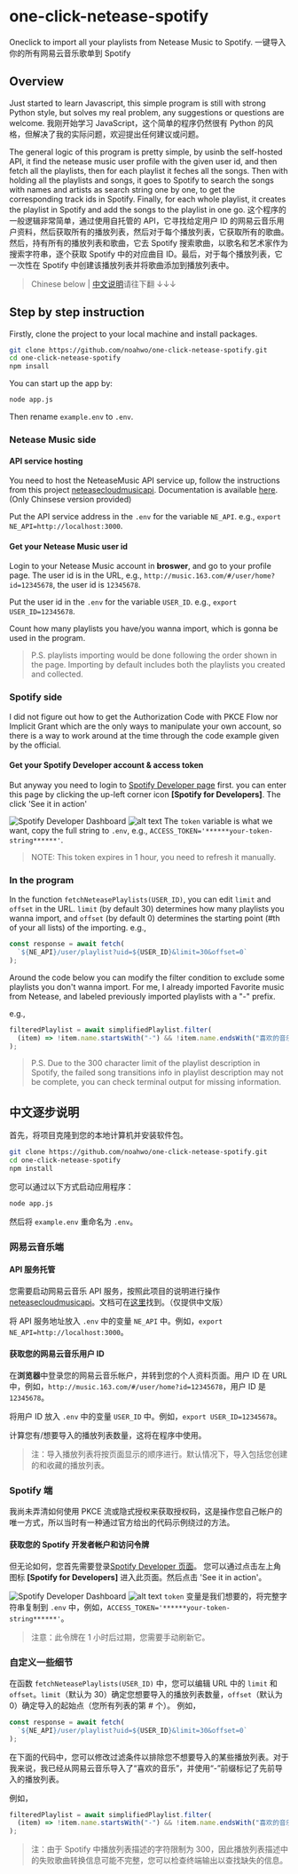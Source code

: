 # one-click-netease-spotify

Oneclick to import all your playlists from Netease Music to Spotify. 一键导入你的所有网易云音乐歌单到 Spotify

## Overview

Just started to learn Javascript, this simple program is still with strong Python style, but solves my real problem, any suggestions or questions are welcome. 我刚开始学习 JavaScript，这个简单的程序仍然很有 Python 的风格，但解决了我的实际问题，欢迎提出任何建议或问题。

The general logic of this program is pretty simple, by usinb the self-hosted API, it find the netease music user profile with the given user id, and then fetch all the playlists, then for each playlist it feches all the songs. Then with holding all the playlists and songs, it goes to Spotify to search the songs with names and artists as search string one by one, to get the corresponding track ids in Spotify. Finally, for each whole playlist, it creates the playlist in Spotify and add the songs to the playlist in one go. 这个程序的一般逻辑非常简单，通过使用自托管的 API，它寻找给定用户 ID 的网易云音乐用户资料，然后获取所有的播放列表，然后对于每个播放列表，它获取所有的歌曲。然后，持有所有的播放列表和歌曲，它去 Spotify 搜索歌曲，以歌名和艺术家作为搜索字符串，逐个获取 Spotify 中的对应曲目 ID。最后，对于每个播放列表，它一次性在 Spotify 中创建该播放列表并将歌曲添加到播放列表中。

> Chinese below | [中文说明](#中文逐步说明)请往下翻 ↓↓↓

## Step by step instruction

Firstly, clone the project to your local machine and install packages.

```bash
git clone https://github.com/noahwo/one-click-netease-spotify.git
cd one-click-netease-spotify
npm insall
```

You can start up the app by:

```bash
node app.js
```

Then rename `example.env` to `.env`.

### Netease Music side

#### API service hosting

You need to host the NeteaseMusic API service up, follow the instructions from this project [neteasecloudmusicapi](https://gitlab.com/Binaryify/neteasecloudmusicapi). Documentation is available [here](https://binaryify.github.io/NeteaseCloudMusicApi). (Only Chinsese version provided)

Put the API service address in the `.env` for the variable `NE_API`. e.g., `export NE_API=http://localhost:3000`.

#### Get your Netease Music user id

Login to your Netease Music account in **broswer**, and go to your profile page. The user id is in the URL, e.g., `http://music.163.com/#/user/home?id=12345678`, the user id is `12345678`.

Put the user id in the `.env` for the variable `USER_ID`. e.g., `export USER_ID=12345678`.

Count how many playlists you have/you wanna import, which is gonna be used in the program.

> P.S. playlists importing would be done following the order shown in the page. Importing by default includes both the playlists you created and collected.

### Spotify side

I did not figure out how to get the Authorization Code with PKCE Flow nor Implicit Grant which are the only ways to manipulate your own account, so there is a way to work around at the time through the code example given by the official.

#### Get your Spotify Developer account & access token

But anyway you need to login to [Spotify Developer page](https://developer.spotify.com/) first.
you can enter this page by clicking the up-left corner icon **[Spotify for Developers]**. The click 'See it in action'

![Spotify Developer Dashboard](images/image.png)
![alt text](images/image2.png)
The `token` variable is what we want, copy the full string to `.env`, e.g., `ACCESS_TOKEN='******your-token-string******'`.

> NOTE: This token expires in 1 hour, you need to refresh it manually.

### In the program

In the function `fetchNeteasePlaylists(USER_ID)`, you can edit `limit` and `offset` in the URL. `limit` (by default 30) determines how many playlists you wanna import, and `offset` (by default 0) determines the starting point (#th of your all lists) of the importing.
e.g.,

```javascript
const response = await fetch(
  `${NE_API}/user/playlist?uid=${USER_ID}&limit=30&offset=0`
);
```

Around the code below you can modify the filter condition to exclude some playlists you don't wanna import. For me, I already imported Favorite music from Netease, and labeled previously imported playlists with a "-" prefix.

e.g.,

```javascript
filteredPlaylist = await simplifiedPlaylist.filter(
  (item) => !item.name.startsWith("-") && !item.name.endsWith("喜欢的音乐")
);
```

> P.S. Due to the 300 character limit of the playlist description in Spotify, the failed song transitions info in playlist description may not be complete, you can check terminal output for missing information.

## 中文逐步说明

首先，将项目克隆到您的本地计算机并安装软件包。

```bash
git clone https://github.com/noahwo/one-click-netease-spotify.git
cd one-click-netease-spotify
npm install
```

您可以通过以下方式启动应用程序：

```bash
node app.js
```

然后将 `example.env` 重命名为 `.env`。

### 网易云音乐端

#### API 服务托管

您需要启动网易云音乐 API 服务，按照此项目的说明进行操作 [neteasecloudmusicapi](https://gitlab.com/Binaryify/neteasecloudmusicapi)。文档可在[这里](https://binaryify.github.io/NeteaseCloudMusicApi)找到。（仅提供中文版）

将 API 服务地址放入 `.env` 中的变量 `NE_API` 中。例如，`export NE_API=http://localhost:3000`。

#### 获取您的网易云音乐用户 ID

在**浏览器**中登录您的网易云音乐帐户，并转到您的个人资料页面。用户 ID 在 URL 中，例如，`http://music.163.com/#/user/home?id=12345678`，用户 ID 是 `12345678`。

将用户 ID 放入 `.env` 中的变量 `USER_ID` 中。例如，`export USER_ID=12345678`。

计算您有/想要导入的播放列表数量，这将在程序中使用。

> 注：导入播放列表将按页面显示的顺序进行。默认情况下，导入包括您创建的和收藏的播放列表。

### Spotify 端

我尚未弄清如何使用 PKCE 流或隐式授权来获取授权码，这是操作您自己帐户的唯一方式，所以当时有一种通过官方给出的代码示例绕过的方法。

#### 获取您的 Spotify 开发者帐户和访问令牌

但无论如何，您首先需要登录[Spotify Developer 页面](https://developer.spotify.com/)。
您可以通过点击左上角图标 **[Spotify for Developers]** 进入此页面。然后点击 'See it in action'。

![Spotify Developer Dashboard](images/image.png)
![alt text](images/image2.png)
`token` 变量是我们想要的，将完整字符串复制到 `.env` 中，例如，`ACCESS_TOKEN='******your-token-string******'`。

> 注意：此令牌在 1 小时后过期，您需要手动刷新它。

### 自定义一些细节

在函数 `fetchNeteasePlaylists(USER_ID)` 中，您可以编辑 URL 中的 `limit` 和 `offset`。`limit`（默认为 30）确定您想要导入的播放列表数量，`offset`（默认为 0）确定导入的起始点（您所有列表的第 # 个）。
例如，

```javascript
const response = await fetch(
  `${NE_API}/user/playlist?uid=${USER_ID}&limit=30&offset=0`
);
```

在下面的代码中，您可以修改过滤条件以排除您不想要导入的某些播放列表。对于我来说，我已经从网易云音乐导入了“喜欢的音乐”，并使用“-”前缀标记了先前导入的播放列表。

例如，

```javascript
filteredPlaylist = await simplifiedPlaylist.filter(
  (item) => !item.name.startsWith("-") && !item.name.endsWith("喜欢的音乐")
);
```

> 注：由于 Spotify 中播放列表描述的字符限制为 300，因此播放列表描述中的失败歌曲转换信息可能不完整，您可以检查终端输出以查找缺失的信息。

